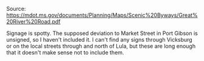 Source: https://mdot.ms.gov/documents/Planning/Maps/Scenic%20Byways/Great%20River%20Road.pdf

Signage is spotty. The supposed deviation to Market Street in Port Gibson is unsigned, so I haven't included it. I can't find any signs through Vicksburg or on the local streets through and north of Lula, but these are long enough that it doesn't make sense not to include them.
